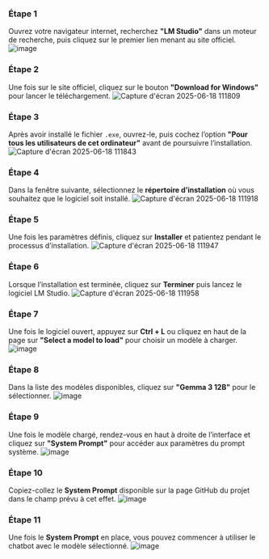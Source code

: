 ### Étape 1  
Ouvrez votre navigateur internet, recherchez **"LM Studio"** dans un moteur de recherche, puis cliquez sur le premier lien menant au site officiel.
![image](https://github.com/user-attachments/assets/1ccf4f37-2f62-46bd-ad94-1e6fe705da85)

### Étape 2  
Une fois sur le site officiel, cliquez sur le bouton **"Download for Windows"** pour lancer le téléchargement.
![Capture d'écran 2025-06-18 111809](https://github.com/user-attachments/assets/74a39e41-0968-443e-8b96-f7396ec77327)

### Étape 3  
Après avoir installé le fichier `.exe`, ouvrez-le, puis cochez l’option **"Pour tous les utilisateurs de cet ordinateur"** avant de poursuivre l’installation.
![Capture d'écran 2025-06-18 111843](https://github.com/user-attachments/assets/9a61e88f-1a51-4ad0-a214-a5481890a51d)

### Étape 4  
Dans la fenêtre suivante, sélectionnez le **répertoire d’installation** où vous souhaitez que le logiciel soit installé.
![Capture d'écran 2025-06-18 111918](https://github.com/user-attachments/assets/57dabf2f-a5ba-458d-9c38-45c79f043e62)

### Étape 5  
Une fois les paramètres définis, cliquez sur **Installer** et patientez pendant le processus d’installation.
![Capture d'écran 2025-06-18 111947](https://github.com/user-attachments/assets/8fe6e5cf-ca3d-45c0-8339-55da39794ddd)

### Étape 6  
Lorsque l’installation est terminée, cliquez sur **Terminer** puis lancez le logiciel LM Studio.
![Capture d'écran 2025-06-18 111958](https://github.com/user-attachments/assets/3e78e0e4-315c-430f-b788-30fbe7f5fb77)

### Étape 7  
Une fois le logiciel ouvert, appuyez sur **Ctrl + L** ou cliquez en haut de la page sur **"Select a model to load"** pour choisir un modèle à charger.
![image](https://github.com/user-attachments/assets/2eb729c0-81ed-425f-9289-d01cfa37e8fd)

### Étape 8  
Dans la liste des modèles disponibles, cliquez sur **"Gemma 3 12B"** pour le sélectionner.
![image](https://github.com/user-attachments/assets/88482e25-0112-47c5-8fb9-266d1aabbe0d)

### Étape 9  
Une fois le modèle chargé, rendez-vous en haut à droite de l’interface et cliquez sur **"System Prompt"** pour accéder aux paramètres du prompt système.
![image](https://github.com/user-attachments/assets/79c770d8-a069-417f-bafa-e6754ee35b75)

### Étape 10  
Copiez-collez le **System Prompt** disponible sur la page GitHub du projet dans le champ prévu à cet effet.
![image](https://github.com/user-attachments/assets/1c8399e1-7b49-4c3f-99bc-0855f60d574d)

### Étape 11  
Une fois le **System Prompt** en place, vous pouvez commencer à utiliser le chatbot avec le modèle sélectionné.
![image](https://github.com/user-attachments/assets/a60eaddb-2f42-4685-b788-907be4380d63)




